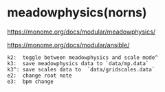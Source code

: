 # meadowphysics(norns)
https://monome.org/docs/modular/meadowphysics/

https://monome.org/docs/modular/ansible/

```
k2:  toggle between meadowphysics and scale mode^
k3:  save meadowphysics data to `data/mp.data`
k3^: save scales data to  `data/gridscales.data`
e2:  change root note
e3:  bpm change
```
